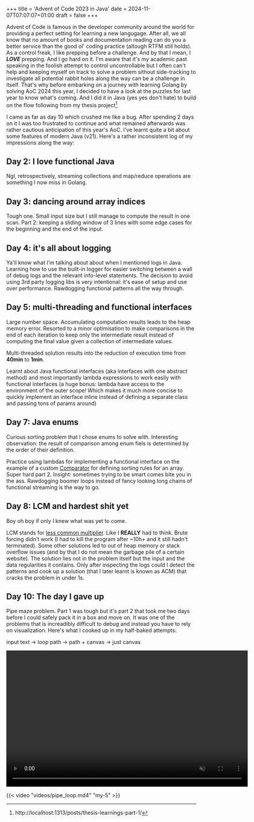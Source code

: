 +++
title = 'Advent of Code 2023 in Java'
date = 2024-11-07T07:07:07+01:00
draft = false
+++

<!-- ## Advent of Code 2023 in Java -->

Advent of Code is famous in the developer community around the world for providing a perfect setting for learning a new langugage. After all, we all know that no amount of books and documentation reading can do you a better service than the good ol' coding practice (altough RTFM still holds). As a control freak, I like prepping before a challenge. And by that I mean, I ***LOVE*** prepping. And I go hard on it. I'm aware that it's my academic past speaking in the foolish attempt to control uncontrollable but I often can't help and keeping myself on track to solve a problem sithout side-tracking to investigate all potential rabbit holes along the way can be a challenge in itself. That's why before embarking on a journey with learning Golang by solving AoC 2024 this year, I decided to have a look at the puzzles for last year to know what's coming. And I did it in Java (yes yes don't hate) to build on the flow following from my thesis project[^1].

I came as far as day 10 which crushed me like a bug. After spending 2 days on it I was too frustrated to continue and what remained afterwards was rather cautious anticipation of this year's AoC. I've learnt quite a bit about some features of modern Java (v21). Here's a rather inconsistent log of my impressions along the way:

## Day 2: I love functional Java

Ngl, retrospectively, streaming collections and map/reduce operations are something I now miss in Golang.

## Day 3: dancing around array indices

Tough one. Small input size but I still manage to compute the result in one scan. Part 2: keeping a sliding window of 3 lines with some edge cases for the beginning and the end of the input.

## Day 4: it's all about logging

Ya'll know what I'm talking about about when I mentioned logs in Java. Learning how to use the built-in logger for easier switching between a wall of debug logs and the relevant info-level statements. The decision to avoid using 3rd party logging libs is very intentional: it's ease of setup and use over performance. Rawdogging functional patterns all the way through.

## Day 5: multi-threading and functional interfaces

Large number space. Accumulating computation results leads to the heap memory error. Resorted to a minor optimisation to make comparisons in the end of each iteration to keep only the intermediate result instead of computing the final value given a collection of intermediate values.

Multi-threaded solution results into the reduction of execution time from **40min** to **1min**.

Learnt about Java functional interfaces (aka interfaces with one abstract method) and most importantly lambda expressions to work easily with functional interfaces (a huge bonus: lambda have access to the environment of the outer scope! Which makes it much more concise to quickly implement an interface inline instead of defining a separate class and passing tons of params around)

## Day 7: Java enums

Curious sorting problem that I chose enums to solve with. Interesting observation: the result of comparison among enum fiels is determined by the order of their definition.

Practice using lambdas for implementing a functional interface on the example of a custom [Comparator](https://docs.oracle.com/en/java/javase/21/docs/api/java.base/java/util/Comparator.html) for defining sorting rules for an array.
Super hard part 2. Insight: sometimes trying to be smart comes bite you in the ass. Rawdogging boomer loops instead of fancy looking long chains of functional streaming is the way to go.

## Day 8: LCM and hardest shit yet

Boy oh boy if only I knew what was yet to come.

LCM stands for [less common multiplier](https://en.wikipedia.org/wiki/Least_common_multiple). Like I **REALLY** had to think. Brute forcing didn’t work (I had to kill the program after ~10h+ and it still hadn't terminated). Some other solutions led to out of heap memory or stack overflow issues (and by that I do not mean the garbage pile of a certain website). The solution lies not in the problem itself but the input and the data regularities it contains. Only after inspecting the logs could I detect the patterns and cook up a solution (that I later learnt is known as ACM) that cracks the problem in under 1s.

## Day 10: The day I gave up

Pipe maze problem. Part 1 was tough but it's part 2 that took me two days before I could safely pack it in a box and move on. It was one of the problems that is increadibly difficult to debug and instead you have to rely on visualization. Here's what I cooked up in my half-baked attempts:

input text -> loop path -> path + canvas -> just canvas

<video controls autoplay loop muted width="640" height="360">
  <source src="pipe_loop.mp4" type="video/mp4">
  Your browser does not support the video tag.
</video>

{{< video "videos/pipe_loop.md4" "my-5" >}}

[^1]: http://localhost:1313/posts/thesis-learnings-part-1/
